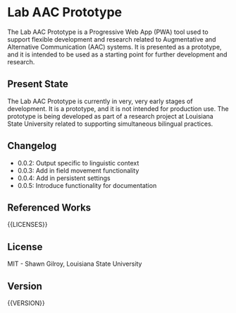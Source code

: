 # Lab AAC Prototype

The Lab AAC Prototype is a Progressive Web App (PWA) tool used to support flexible development and research related to Augmentative and Alternative Communication (AAC) systems. It is presented as a prototype, and it is intended to be used as a starting point for further development and research.

## Present State

The Lab AAC Prototype is currently in very, very early stages of development. It is a prototype, and it is not intended for production use. The prototype is being developed as part of a research project at Louisiana State University related to supporting simultaneous bilingual practices.

## Changelog

- 0.0.2: Output specific to linguistic context
- 0.0.3: Add in field movement functionality
- 0.0.4: Add in persistent settings
- 0.0.5: Introduce functionality for documentation

## Referenced Works

{{LICENSES}}

## License

MIT - Shawn Gilroy, Louisiana State University

## Version

{{VERSION}}
